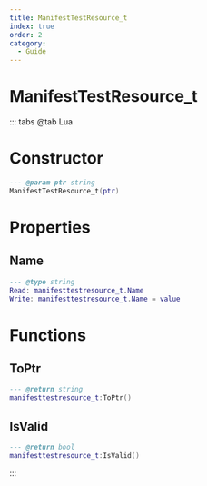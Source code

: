 ```yaml
---
title: ManifestTestResource_t
index: true
order: 2
category:
  - Guide
---
```


# ManifestTestResource_t

::: tabs
@tab Lua
# Constructor
```lua
--- @param ptr string
ManifestTestResource_t(ptr)
```
# Properties
## Name 
```lua
--- @type string
Read: manifesttestresource_t.Name
Write: manifesttestresource_t.Name = value
```
# Functions
## ToPtr
```lua
--- @return string
manifesttestresource_t:ToPtr()
```
## IsValid
```lua
--- @return bool
manifesttestresource_t:IsValid()
```

:::